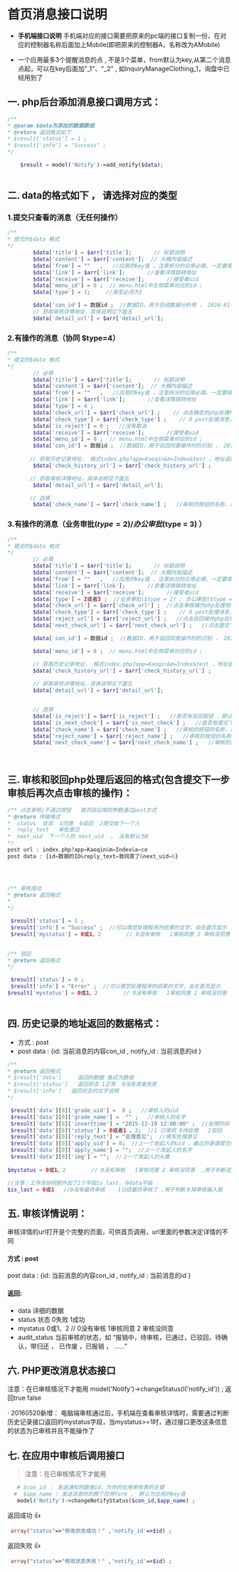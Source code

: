 # 首页消息接口说明

- **手机端接口说明**
   手机端对应的接口需要把原来的pc端的接口复制一份，在对应的控制器名称后面加上Mobile(即把原来的控制器A，名称改为AMobile)

- 一个应用最多3个提醒消息的点 , 不是3个菜单，from默认为key,从第二个消息点起，可以在key后面加"_1"、"_2" , 如InquiryManageClothing_1，询盘中已经用到了


## 一. php后台添加消息接口调用方式：
```` php
/**
* @param $data为添加的数据数组
* @return 返回格式如下
* $result['status'] = 1 ; 
* $result['info'] = "Success" ; 
*/ 

    $result = model('Notify')->add_notify($data);
 
````


## 二. data的格式如下 ， 请选择对应的类型

###  1.提交只查看的消息（无任何操作）

```` php
/** 
* 提交的$data 格式  
*/
        $data['title'] = $arr['title'];       // 标题说明 
        $data['content'] = $arr['content'];  // 大概内容描述
        $data['from'] = ""   ,   //应用的key值 ，注意拆分的应用必填，一定要填写拆分后的应用的key ，非拆分的应用可自动获取key  ,20160221新增 ,一个应用中多有个类型的消息，配置from时直接在后面加-1,-2等
        $data['link'] = $arr['link'];       //查看详情跳转地址
        $data['receive'] = $arr['receive'];       //接受者uid
        $data['menu_id'] = 0 ;  // menu.html中左侧菜单对应的id ;
        $data['type'] = 1;     //类型必须为1

        $data['con_id'] = 数据id ;  //数据ID，用于后续数据分析用 ， 2016-01-31新加
        // 获取审核详情地址，具体说明见下面五
        $data['detail_url'] = $arr['detail_url'];   

```` 

###  2.有操作的消息（协同 $type=4）

```` php
/** 
* 提交的$data 格式  
*/
        // 必填
        $data['title'] = $arr['title'];       // 标题说明
        $data['content'] = $arr['content'];  // 大概内容描述
        $data['from'] = ""   ,   //应用的key值 ，注意拆分的应用必填，一定要填写拆分后的应用的key ，非拆分的应用可自动获取key  20160221新增,一个应用中多有个类型的消息，配置from时直接在后面加-1,-2等
        $data['link'] = $arr['link'];       //查看详情跳转地址
        $data['type'] = 4 ; 
        $data['check_url'] = $arr['check_url'] ;    // 点击确定的php处理地址
        $data['check_type'] = $arr['check_type'] ;    // 0 post处理消息， 1打开新窗口，进入应用处理消息 ， 2016-12-2新增
        $data['is_reject'] = 0 ;   //没有取消 
        $data['receive'] = $arr['receive'];       //接受者uid
        $data['menu_id'] = 0 ;  // menu.html中左侧菜单对应的id ;
        $data['con_id'] = 数据id ;  //数据ID，用于驳回同意操作时的识别 ， 2016-01-31新加
       
       // 获取历史记录地址， 格式index.php?app=Kaoqin&m=Index&test ，地址返回json格式  , 注意不用在后面带id参数
        $data['check_history_url'] = $arr['check_history_url'] ;

       // 获取审核详情地址，具体说明见下面五
        $data['detail_url'] = $arr['detail_url'];   

       // 选填	
        $data['check_name'] = $arr['check_name'] ;   //审核的按钮的名称，默认：审核
```` 

###  3.有操作的消息（业务审批($type = 2)/办公审批($type = 3) ）

```` php
/** 
* 提交的$data 格式  
*/
        // 必填
        $data['title'] = $arr['title'];       // 标题说明
        $data['content'] = $arr['content'];  // 大概内容描述
        $data['from'] = ""   ,   //应用的key值 ，注意拆分的应用必填，一定要填写拆分后的应用的key ，非拆分的应用可自动获取key  20160221新增
        $data['link'] = $arr['link'];       //查看详情跳转地址
        $data['receive'] = $arr['receive'];       //接受者uid
        $data['type'] = 2或者3 ;  //业务审批($type = 2) ; 办公审批($type = 3) 
        $data['check_url'] = $arr['check_url'] ;  //点击审核操作php处理地址
        $data['check_type'] = $arr['check_type'] ;    // 0 post处理消息， 1打开新窗口，进入应用处理消息 ， 2016-12-2新增
        $data['reject_url'] = $arr['reject_url'] ;   //点击驳回操作php处理地址
        $data['next_check_url'] = $arr['next_check_url'] ;   //点击提交下一个人审核的php处理地址

        $data['con_id'] = 数据id ;  //数据ID，用于驳回同意操作时的识别 ， 2016-01-31新加

        $data['menu_id'] = 0 ;  // menu.html中左侧菜单对应的id ;

        // 获取历史记录地址， 格式index.php?app=Kaoqin&m=Index&test ，地址返回json格式   , 注意不用在后面带id参数
        $data['check_history_url'] = $arr['check_history_url'] ;	
        
        // 获取审核详情地址，具体说明见下面五
        $data['detail_url'] = $arr['detail_url'];   


        // 选填
        $data['is_reject'] = $arr['is_reject'] ;   //是否有驳回按钮 ，默认1：有   ，0：无
        $data['is_next_check'] = $arr['is_next_check'] ;   //是否有提交下一步审核的按钮， 默认1：有   ，0：无
        $data['check_name'] = $arr['check_name'] ;   //审核的按钮的名称，默认：审核
        $data['reject_name'] = $arr['reject_name'] ;   //审核的按钮的名称，默认：驳回
        $data['next_check_name'] = $arr['next_check_name'] ;   //审核的按钮的名称，默认：提交下一步审核	
        
        	
````

## 三. 审核和驳回php处理后返回的格式(包含提交下一步审核后再次点击审核的操作)： 

```` php
/** 点击审核/不通过按钮   首页给应用的参数通过post方式
* @return 传输格式
*  status  状态  1同意  0驳回  2提交给下一个人
*  reply_text   审批意见
*  next_uid  下一个人的 next_uid  ， 没有默认为0
*/ 
post url : index.php?app=Kaoqin&m=Index&a=ce
post data : {id=数据的ID&reply_text=我同意了&next_uid=6}


    
````

```` php
/** 审核成功
* @return 返回格式
* 
*/ 

 $result['status'] = 1 ; 
 $result['info'] = "Success" ;  //可以填您处理程序的结果的文字，会在首页显示 
 $result['mystatus'] = 0或1、2        // 0没有审核   1审核同意 2 审核没同意  ,用于判断应用里面审核了，首页再次操作审核
    
````

```` php
/** 驳回
* @return 返回格式
*/ 

 $result['status'] = 0 ; 
 $result['info'] = "Error" ;  //可以填您处理程序的结果的文字，会在首页显示 
$result['mystatus'] = 0或1、2        // 0没有审核   1审核同意 2 审核没同意  ,用于判断应用里面审核了，首页再次操作审核
    
````


## 四. 历史记录的地址返回的数据格式： 


- 方式 : post
- post data : {id: 当前消息的内容con_id  , notify_id : 当前消息的id }

```` php
/** 
* @return 返回格式
* $result['data']     返回的数据 格式为数组
* $result['status']   返回状态 1正常  0没有或者失败
* $result['info']   返回状态的文字说明
*/ 

 $result['data'][0]['grade_uid'] =  0 ;   //审核人的uid 
 $result['data'][0]['grade_name'] =  "" ;   //审核人的名字
 $result['data'][0]['inserttime'] = "2015-12-19 12:00:00" ;  //处理时间  ，用友好时间处理过的 
 $result['data'][0]['status'] = 0或者1 、2;  //1 已审核 0待处理   2驳回
 $result['data'][0]['reply_text'] = "处理意见";  //填写处理意见
 $result['data'][0]['apply_uid'] = 0;  //上一个发起人的uid ，最近的是谁提交的
 $result['data'][0]['apply_name'] = "";  //上一个发起人的名字 
 $result['data'][0]['img'] = "";  //上一个发起人的头像
    
$mystatus = 0或1、2        // 0没有审核   1审核同意 2 审核没同意  ,用于判断显示按钮

//注意：工作流协同额外加了1个字段is_last，与data平级
$is_last = 0或1   //0没有最终审核    1已结最终审核了 ,用于判断关掉审核输入框

````

##  五. 审核详情说明： 
   审核详情的url打开是个完整的页面，可供首页调用，url里面的参数决定详情的不同
#### 方式 : post
   post data : {id: 当前消息的内容con_id  , notify_id : 当前消息的id }
#### 返回:
- data 详细的数据 
- status  状态  0失败  1成功
- mystatus    0或1、2        // 0没有审核   1审核同意 2 审核没同意
- audit_status  当前审核的状态，如 “报销中，待审核，已通过，已驳回，待确认，带归还 ， 已作废 ，已报销 ， ......”


##  六. PHP更改消息状态接口
  注意：在已审核情况下才能用
   model('Notify')->changeStatus(I('notify_id')) ;
返回true false

· 20160520新增：
  电脑端审核通过后，手机端在查看审核详情时，需要通过判断历史记录接口返回的mystatus字段，当mystatus>=1时，通过接口更改这条信息的状态为已审核并且不能操作了


##  七. 在应用中审核后调用接口
 > 注意：在已审核情况下才能用
```` php
   # $con_id ： 发送通知的数据id，为你的应用审核表的主键
  #  $app_name : 发送消息时的那个应用form ， 默认为应用的key值
   model('Notify')->changeNotifyStatus($con_id,$app_name) ;
````
返回成功 :+1: 
```` php
 array("status"=>"修改状态成功！" ,'notify_id'=>$id) ;
````
返回失败 :+1: 
```` php
 array("status"=>"修改状态失败！" ,'notify_id'=>$id) ;
````